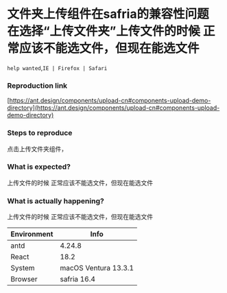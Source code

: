 # 文件夹上传组件在safria的兼容性问题 在选择“上传文件夹”上传文件的时候 正常应该不能选文件，但现在能选文件

`help wanted`,`IE | Firefox | Safari`

### Reproduction link

[https://ant.design/components/upload-cn#components-upload-demo-directory](https://ant.design/components/upload-cn#components-upload-demo-directory)

### Steps to reproduce

点击上传文件夹组件，

### What is expected?

上传文件的时候 正常应该不能选文件，但现在能选文件

### What is actually happening?

上传文件的时候 正常应该不能选文件，但现在能选文件

| Environment | Info                 |
| ----------- | -------------------- |
| antd        | 4.24.8               |
| React       | 18.2                 |
| System      | macOS Ventura 13.3.1 |
| Browser     | safria 16.4          |

<!-- generated by ant-design-issue-helper. DO NOT REMOVE -->
